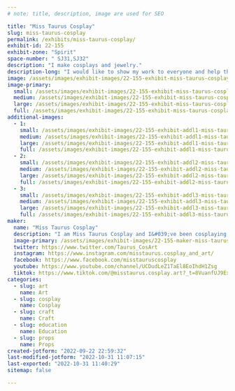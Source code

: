 ```yaml
---
# note: title, description, image are used for SEO

title: "Miss Taurus Cosplay"
slug: miss-taurus-cosplay
permalink: /exhibits/miss-taurus-cosplay/
exhibit-id: 22-155
exhibit-zone: "Spirit"
space-number: " SJ31,SJ32"
description: "I make cosplays and jewelry."
description-long: "I would like to show my work to everyone and help them answer their questions!"
image: /assets/images/exhibit-images/22-155-exhibit-miss-taurus-cosplay-inbound967881834-large.jpg
image-primary: 
  small: /assets/images/exhibit-images/22-155-exhibit-miss-taurus-cosplay-inbound967881834-small.jpg
  medium: /assets/images/exhibit-images/22-155-exhibit-miss-taurus-cosplay-inbound967881834-medium.jpg
  large: /assets/images/exhibit-images/22-155-exhibit-miss-taurus-cosplay-inbound967881834-large.jpg
  full: /assets/images/exhibit-images/22-155-exhibit-miss-taurus-cosplay-inbound967881834-full.jpg
additional-images: 
  - 1:
    small: /assets/images/exhibit-images/22-155-exhibit-addl1-miss-taurus-cosplay-miss-taur-small.jpg
    medium: /assets/images/exhibit-images/22-155-exhibit-addl1-miss-taurus-cosplay-miss-taur-medium.jpg
    large: /assets/images/exhibit-images/22-155-exhibit-addl1-miss-taurus-cosplay-miss-taur-large.jpg
    full: /assets/images/exhibit-images/22-155-exhibit-addl1-miss-taurus-cosplay-miss-taur-full.jpg
  - 2:
    small: /assets/images/exhibit-images/22-155-exhibit-addl2-miss-taurus-cosplay-miss-taur4-44-56-small.jpg
    medium: /assets/images/exhibit-images/22-155-exhibit-addl2-miss-taurus-cosplay-miss-taur4-44-56-medium.jpg
    large: /assets/images/exhibit-images/22-155-exhibit-addl2-miss-taurus-cosplay-miss-taur4-44-56-large.jpg
    full: /assets/images/exhibit-images/22-155-exhibit-addl2-miss-taurus-cosplay-miss-taur4-44-56-full.jpg
  - 3:
    small: /assets/images/exhibit-images/22-155-exhibit-addl3-miss-taurus-cosplay-miss-taur2-44-92-small.jpg
    medium: /assets/images/exhibit-images/22-155-exhibit-addl3-miss-taurus-cosplay-miss-taur2-44-92-medium.jpg
    large: /assets/images/exhibit-images/22-155-exhibit-addl3-miss-taurus-cosplay-miss-taur2-44-92-large.jpg
    full: /assets/images/exhibit-images/22-155-exhibit-addl3-miss-taurus-cosplay-miss-taur2-44-92-full.jpg
maker: 
  name: "Miss Taurus Cosplay"
  description: "I am Miss Taurus Cosplay and I&#039;ve been cosplaying for 9 years. I love creating challenging and interesting costume from anime, comics etc. I do alot of tutorials for those who wish to start cosplaying. I also love competing as well is just my passion! I &#039;ve won over 20+ over the years and while competing I&#039;ve made friends. It&#039;s just an amazing community!"
  image-primary: /assets/images/exhibit-images/22-155-maker-miss-taurus-cosplay-inbound1617151689-medium.jpg
  twitter: https://www.twitter.com/Taurus_CosArt
  instagram: https://www.instagram.com/misstaurus.cosplay_and_art/
  facebook: https://www.facebook.com/misstauruscosplay
  youtube: https://www.youtube.com/channel/UCDudLeZ1TaEl8EoIhdH1Zsg
  tiktok: https://www.tiktok.com/@misstaurus.cosplay.art?_t=8VuanfUJ9Ex&_r=1
categories: 
  - slug: art
    name: Art
  - slug: cosplay
    name: Cosplay
  - slug: craft
    name: Craft
  - slug: education
    name: Education
  - slug: props
    name: Props
created-jotform: "2022-09-22 22:59:32"
last-modified-jotform: "2022-10-31 11:07:15"
last-exported: "2022-10-31 11:40:29"
sitemap: false

---
```

